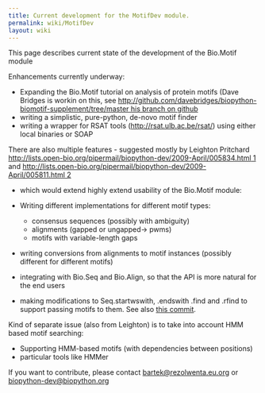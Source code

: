 ```yaml
---
title: Current development for the MotifDev module.
permalink: wiki/MotifDev
layout: wiki
---
```


This page describes current state of the development of the Bio.Motif
module

Enhancements currently underway:

-   Expanding the Bio.Motif tutorial on analysis of protein motifs (Dave
    Bridges is workin on this, see
    [http://github.com/davebridges/biopython-biomotif-supplement/tree/master
    his branch on
    github](http://github.com/davebridges/biopython-biomotif-supplement/tree/master_his_branch_on_github "wikilink")
-   writing a simplistic, pure-python, de-novo motif finder
-   writing a wrapper for RSAT tools (http://rsat.ulb.ac.be/rsat/) using
    either local binaries or SOAP

There are also multiple features - suggested mostly by Leighton
Pritchard
[http://lists.open-bio.org/pipermail/biopython-dev/2009-April/005834.html
1](http://lists.open-bio.org/pipermail/biopython-dev/2009-April/005834.html_1 "wikilink")
and
[http://lists.open-bio.org/pipermail/biopython-dev/2009-April/005811.html
2](http://lists.open-bio.org/pipermail/biopython-dev/2009-April/005811.html_2 "wikilink")
- which would extend highly extend usability of the Bio.Motif module:

-   Writing different implementations for different motif types:
    -   consensus sequences (possibly with ambiguity)
    -   alignments (gapped or ungapped-&gt; pwms)
    -   motifs with variable-length gaps
-   writing conversions from alignments to motif instances (possibly
    different for different motifs)
-   integrating with Bio.Seq and Bio.Align, so that the API is more
    natural for the end users
-   making modifications to Seq.startwswith, .endswith .find and .rfind
    to support passing motifs to them. See also
    [this commit](https://github.com/biopython/biopython/commit/49096ecf89d050129ef5b22b66b8bc34fec692ed).

Kind of separate issue (also from Leighton) is to take into account HMM
based motif searching:

-   Supporting HMM-based motifs (with dependencies between positions)
-   particular tools like HMMer

If you want to contribute, please contact bartek@rezolwenta.eu.org or
biopython-dev@biopython.org
